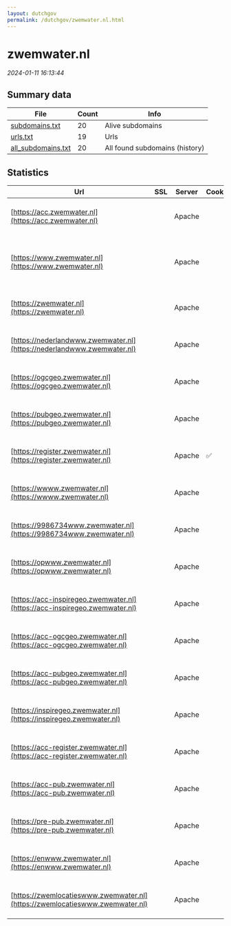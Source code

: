 ```yaml
---
layout: dutchgov
permalink: /dutchgov/zwemwater.nl.html
---
```



# zwemwater.nl
*2024-01-11 16:13:44*
## Summary data


| File       | Count | Info |
|------------|-------|------|
|[subdomains.txt](/data/zwemwater.nl/subdomains.txt)|20|Alive subdomains|
|[urls.txt](/data/zwemwater.nl/urls.txt)|19|Urls|
|[all_subdomains.txt](/data/zwemwater.nl/all_subdomains.txt)|20|All found subdomains (history)|


## Statistics


| Url | SSL | Server | Cookie | HSTS | CSP | XFO | XXP | RP | Tech |Title |
|------------|-------|------|------|------|------|------|------|------|------|------|
|[https://acc.zwemwater.nl](https://acc.zwemwater.nl)| |Apache| |:white_check_mark: | | :white_check_mark: | | :white_check_mark: |Apache HTTP Server HSTS|302 Found|
|[https://www.zwemwater.nl](https://www.zwemwater.nl)| |Apache| |:white_check_mark: | | :white_check_mark: | | :white_check_mark: |Apache HTTP Server Drupal:7 HSTS PHP|Vind een zwemple...|
|[https://zwemwater.nl](https://zwemwater.nl)| |Apache| |:white_check_mark: | | :white_check_mark: | | :white_check_mark: |Apache HTTP Server HSTS|301 Moved Perman...|
|[https://nederlandwww.zwemwater.nl](https://nederlandwww.zwemwater.nl)| |Apache| | | | | | :white_check_mark: |Apache HTTP Server HSTS|302 Found|
|[https://ogcgeo.zwemwater.nl](https://ogcgeo.zwemwater.nl)| |Apache| |:white_check_mark: | | :white_check_mark: | | :white_check_mark: |Apache HTTP Server HSTS||
|[https://pubgeo.zwemwater.nl](https://pubgeo.zwemwater.nl)| |Apache| |:white_check_mark: | | :white_check_mark: | | :white_check_mark: |Apache HTTP Server HSTS||
|[https://register.zwemwater.nl](https://register.zwemwater.nl)| |Apache|:white_check_mark: |:white_check_mark: | | :white_check_mark: | :white_check_mark: | :white_check_mark: |Apache HTTP Server HSTS|302 Found|
|[https://wwww.zwemwater.nl](https://wwww.zwemwater.nl)| |Apache| | | | | | :white_check_mark: |Apache HTTP Server HSTS|302 Found|
|[https://9986734www.zwemwater.nl](https://9986734www.zwemwater.nl)| |Apache| | | | | | :white_check_mark: |Apache HTTP Server HSTS|302 Found|
|[https://opwww.zwemwater.nl](https://opwww.zwemwater.nl)| |Apache| | | | | | :white_check_mark: |Apache HTTP Server HSTS|302 Found|
|[https://acc-inspiregeo.zwemwater.nl](https://acc-inspiregeo.zwemwater.nl)| |Apache| |:white_check_mark: | | :white_check_mark: | | :white_check_mark: |Apache HTTP Server HSTS|302 Found|
|[https://acc-ogcgeo.zwemwater.nl](https://acc-ogcgeo.zwemwater.nl)| |Apache| |:white_check_mark: | | :white_check_mark: | | :white_check_mark: |Apache HTTP Server HSTS|302 Found|
|[https://acc-pubgeo.zwemwater.nl](https://acc-pubgeo.zwemwater.nl)| |Apache| |:white_check_mark: | | :white_check_mark: | | :white_check_mark: |Apache HTTP Server HSTS|302 Found|
|[https://inspiregeo.zwemwater.nl](https://inspiregeo.zwemwater.nl)| |Apache| |:white_check_mark: | | :white_check_mark: | | :white_check_mark: |Apache HTTP Server HSTS||
|[https://acc-register.zwemwater.nl](https://acc-register.zwemwater.nl)| |Apache| |:white_check_mark: | | :white_check_mark: | | :white_check_mark: |Apache HTTP Server HSTS|302 Found|
|[https://acc-pub.zwemwater.nl](https://acc-pub.zwemwater.nl)| |Apache| | | | | | :white_check_mark: |Apache HTTP Server HSTS|302 Found|
|[https://pre-pub.zwemwater.nl](https://pre-pub.zwemwater.nl)| |Apache| |:white_check_mark: | | :white_check_mark: | | :white_check_mark: |Apache HTTP Server HSTS|302 Found|
|[https://enwww.zwemwater.nl](https://enwww.zwemwater.nl)| |Apache| | | | | | :white_check_mark: |Apache HTTP Server HSTS|302 Found|
|[https://zwemlocatieswww.zwemwater.nl](https://zwemlocatieswww.zwemwater.nl)| |Apache| | | | | | :white_check_mark: |Apache HTTP Server HSTS|302 Found|